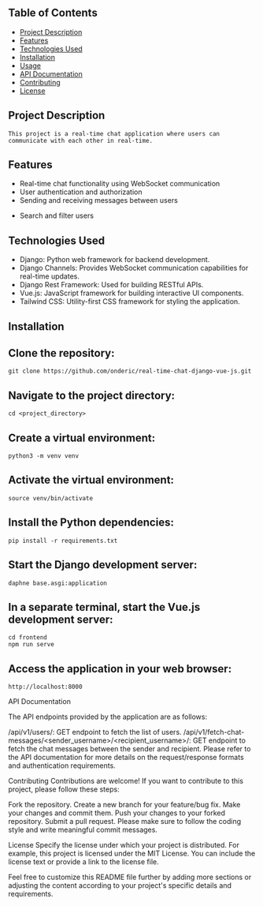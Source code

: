## Table of Contents

- [Project Description](#project-description)
- [Features](#features)
- [Technologies Used](#technologies-used)
- [Installation](#installation)
- [Usage](#usage)
- [API Documentation](#api-documentation)
- [Contributing](#contributing)
- [License](#license)

## Project Description
    This project is a real-time chat application where users can communicate with each other in real-time.

## Features

- Real-time chat functionality using WebSocket communication
- User authentication and authorization
- Sending and receiving messages between users
<!-- - Displaying online/offline status of users -->
- Search and filter users

## Technologies Used

- Django: Python web framework for backend development.
- Django Channels: Provides WebSocket communication capabilities for real-time updates.
- Django Rest Framework: Used for building RESTful APIs.
- Vue.js: JavaScript framework for building interactive UI components.
- Tailwind CSS: Utility-first CSS framework for styling the application.

## Installation

## Clone the repository:
    git clone https://github.com/onderic/real-time-chat-django-vue-js.git


## Navigate to the project directory:
    cd <project_directory>

## Create a virtual environment:

    python3 -m venv venv
##  Activate the virtual environment:
    source venv/bin/activate

## Install the Python dependencies:
    pip install -r requirements.txt



## Start the Django development server:
    daphne base.asgi:application

## In a separate terminal, start the Vue.js development server:

    cd frontend
    npm run serve

## Access the application in your web browser:
    http://localhost:8000


API Documentation

The API endpoints provided by the application are as follows:

/api/v1/users/: GET endpoint to fetch the list of users.
/api/v1/fetch-chat-messages/<sender_username>/<recipient_username>/: GET endpoint to fetch the chat messages between the sender and recipient.
Please refer to the API documentation for more details on the request/response formats and authentication requirements.



Contributing
Contributions are welcome! If you want to contribute to this project, please follow these steps:

Fork the repository.
Create a new branch for your feature/bug fix.
Make your changes and commit them.
Push your changes to your forked repository.
Submit a pull request.
Please make sure to follow the coding style and write meaningful commit messages.

License
Specify the license under which your project is distributed. For example, this project is licensed under the MIT License. You can include the license text or provide a link to the license file.


Feel free to customize this README file further by adding more sections or adjusting the content according to your project's specific details and requirements.